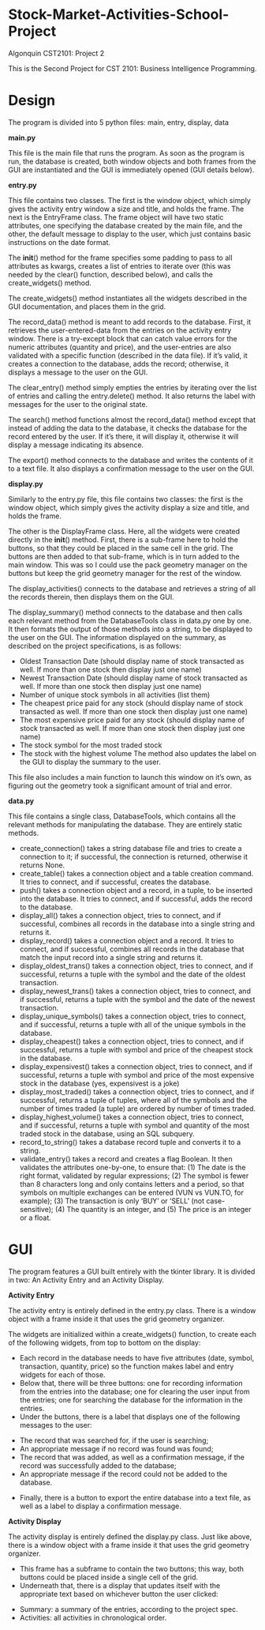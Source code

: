 # Stock-Market-Activities-School-Project
Algonquin CST2101: Project 2

This is the Second Project for CST 2101: Business Intelligence Programming.

# Design
The program is divided into 5 python files: main, entry, display, data

**main.py**

This file is the main file that runs the program. As soon as the program is run, the database is created, both window objects and both frames from the GUI are instantiated and the GUI is immediately opened (GUI details below).

**entry.py**

This file contains two classes. The first is the window object, which simply gives the activity entry window a size and title, and holds the frame.	The next is the EntryFrame class. The frame object will have two static attributes, one specifying the database created by the main file, and the other, the default message to display to the user, which just contains basic instructions on the date format. 

The __init__() method for the frame specifies some padding to pass to all attributes as kwargs, creates a list of entries to iterate over (this was needed by the clear() function, described below), and calls the create_widgets() method.

The create_widgets() method instantiates all the widgets described in the GUI documentation, and places them in the grid.
  
The record_data() method is meant to add records to the database. First, it retrieves the user-entered-data from the entries on the activity entry window. There is a try-except block that can catch value errors for the numeric attributes (quantity and price), and the user-entries are also validated with a specific function (described in the data file). If it’s valid, it creates a connection to the database, adds the record; otherwise, it displays a message to the user on the GUI.
  
The clear_entry() method simply empties the entries by iterating over the list of entries and calling the entry.delete() method. It also returns the label with messages for the user to the original state.
  
The search() method functions almost the record_data() method except that instead of adding the data to the database, it checks the database for the record entered by the user. If it’s there, it will display it, otherwise it will display a message indicating its absence.
  
The export() method connects to the database and writes the contents of it to a text file. It also displays a confirmation message to the user on the GUI.
  
**display.py**

Similarly to the entry.py file, this file contains two classes: the first is the window object, which simply gives the activity display a size and title, and holds the frame.

The other is the DisplayFrame class. Here, all the widgets were created directly in the __init__() method. First, there is a sub-frame here to hold the buttons, so that they could be placed in the same cell in the grid. The buttons are then added to that sub-frame, which is in turn added to the main window. This was so I could use the pack geometry manager on the buttons but keep the grid geometry manager for the rest of the window.

The display_activities() connects to the database and retrieves a string of all the records therein, then displays them on the GUI.

The display_summary() method connects to the database and then calls each relevant method from the DatabaseTools class in data.py one by one. It then formats the output of those methods into a string, to be displayed to the user on the GUI. The information displayed on the summary, as described on the project specifications, is as follows:
* Oldest Transaction Date (should display name of stock transacted as well. If more than one stock then display just one name)
* Newest Transaction Date (should display name of stock transacted as well. If more than one stock then display just one name)
*	Number of unique stock symbols in all activities (list them)
*	The cheapest price paid for any stock (should display name of stock transacted as well. If more than one stock then display just one name)
*	The most expensive price paid for any stock (should display name of stock transacted as well. If more than one stock then display just one name)
*	The stock symbol for the most traded stock
* The stock with the highest volume
The method also updates the label on the GUI to display the summary to the user.

This file also includes a main function to launch this window on it’s own, as figuring out the geometry took a significant amount of trial and error.

**data.py**

This file contains a single class, DatabaseTools, which contains all the relevant methods for manipulating the database. They are entirely static methods.
  
* create_connection() takes a string database file and tries to create a connection to it; if successful, the connection is returned, otherwise it returns None.
*	create_table() takes a connection object and a table creation command. It tries to connect, and if successful, creates the database.
*	push() takes a connection object and a record, in a tuple, to be inserted into the database. It tries to connect, and if successful, adds the record to the database.
*	display_all() takes a connection object, tries to connect, and if successful, combines all records in the database into a single string and returns it.
*	display_record() takes a connection object and a record. It tries to connect, and if successful, combines all records in the database  that match the input record into a single string and returns it.
*	display_oldest_trans() takes a connection object, tries to connect, and if successful, returns a tuple with the symbol and the date of the oldest transaction.
*	display_newest_trans() takes a connection object, tries to connect, and if successful, returns a tuple with the symbol and the date of the newest transaction.
*	display_unique_symbols() takes a connection object, tries to connect, and if successful, returns a tuple with all of the unique symbols in the database.
*	display_cheapest() takes a connection object, tries to connect, and if successful, returns a tuple with symbol and price of the cheapest stock in the database.
*	display_expensivest() takes a connection object, tries to connect, and if successful, returns a tuple with symbol and price of the most expensive stock in the database (yes, expensivest is a joke)
*	display_most_traded() takes a connection object, tries to connect, and if successful, returns a tuple of tuples, where all of the symbols and the number of times traded (a tuple) are ordered by number of times traded.
*	display_highest_volume() takes a connection object, tries to connect, and if successful, returns a tuple with symbol and quantity of the most traded stock in the database, using an SQL subquery.
*	record_to_string() takes a database record tuple and converts it to a string.
*	validate_entry() takes a record and creates a flag Boolean. It then validates the attributes one-by-one, to ensure that: (1) The date is the right format, validated by regular expressions; (2)	The symbol is fewer than 8 characters long and only contains letters and a period, so that symbols on multiple exchanges can be entered (VUN vs VUN.TO, for example); (3)	The transaction is only ‘BUY’ or ‘SELL’ (not case-sensitive); (4)	The quantity is an integer, and (5) The price is an integer or a float.

# GUI
The program features a GUI built entirely with the tkinter library. It is divided in two: An Activity Entry and an Activity Display.

**Activity Entry**

The activity entry is entirely defined in the entry.py class. There is a window object with a frame inside it that uses the grid geometry organizer. 

The widgets are initialized within a create_widgets() function, to create each of the following widgets, from top to bottom on the display:
*	Each record in the database needs to have five attributes (date, symbol, transaction, quantity, price) so the function makes label and entry widgets for each of those. 
*	Below that, there will be three buttons: one for recording information from the entries into the database; one for clearing the user input from the entries; one for searching the database for the information in the entries.
*	Under the buttons, there is a label that displays one of the following messages to the user:
  -	The record that was searched for, if the user is searching;
  -	An appropriate message if no record was found was found; 
  -	The record that was added, as well as a confirmation message, if the record was successfully added to the database;
  -	An appropriate message if the record could not be added to the database.
*	Finally, there is a button to export the entire database into a text file, as well as a label to display a confirmation message.

**Activity Display**

The activity display is entirely defined the display.py class. Just like above, there is a window object with a frame inside it that uses the grid geometry organizer. 
*	This frame has a subframe to contain the two buttons; this way, both buttons could be placed inside a single cell of the grid. 
*	Underneath that, there is a display that updates itself with the appropriate text based on whichever button the user clicked:
  -	Summary: a summary of the entries, according to the project spec.
  -	Activities: all activities in chronological order.
